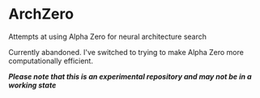 # ArchZero
Attempts at using Alpha Zero for neural architecture search

Currently abandoned. I've switched to trying to make Alpha Zero more computationally efficient.

***Please note that this is an experimental repository and may not be in a working state***
